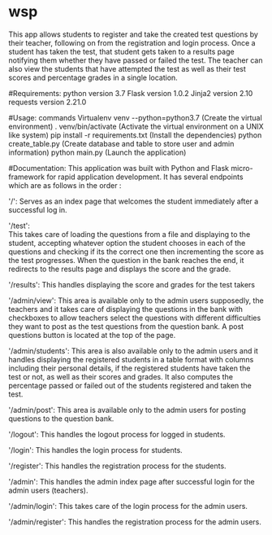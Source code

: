 # wsp
This app allows students to register and take the created test questions by their teacher, following on from the registration and login process.
Once a student has taken the test, that student gets taken to a results page notifying them whether they have passed or failed the test.
The teacher can also view the students that have attempted the test as well as their test scores and percentage grades in a single location.

#Requirements:
python version 3.7
Flask version 1.0.2
Jinja2 version 2.10
requests version 2.21.0


#Usage: commands
Virtualenv venv --python=python3.7 (Create the virtual environment)
. venv/bin/activate (Activate the virtual environment on a UNIX like system)
pip install -r requirements.txt (Install the dependencies)
python create_table.py (Create database and table to store user and admin information)
python main.py  (Launch the application)

#Documentation:
This application was built with Python and Flask micro-framework for rapid application development. It has several endpoints which are as follows in the order :

'/':
Serves as an index page that welcomes the student immediately after a successful log in.

'/test':  
This takes care of loading the questions from a file and displaying to the student, accepting whatever option the student chooses in each of the questions and checking if its the correct one then incrementing the score as the test progresses. When the question in the bank reaches the end, it redirects to the results page and displays the score and the grade.

'/results':
This handles displaying the score and grades for the test takers

'/admin/view':
This area is available only to the admin users supposedly, the teachers and it takes care of displaying the questions in the bank with checkboxes to allow teachers select the questions with different difficulties they want to post as the test questions from the question bank. A post questions button is located at the top of the page.

'/admin/students':
This area is also available only to the admin users and it handles displaying the registered students in a table format with columns including their personal details, if the registered students have taken the test or not, as well as their scores and grades. It also computes the percentage passed or failed out of the students registered and taken the test.

'/admin/post':
This area is available only to the admin users for posting questions to the question bank.

'/logout':
This handles the logout process for logged in students.

'/login':
This handles the login process for students.

'/register':
This handles the registration process for the students.

'/admin':
This handles the admin index page after successful login for the admin users (teachers).

'/admin/login':
This takes care of the login process for the admin users.

'/admin/register':
This handles the registration process for the admin users.
